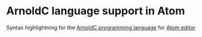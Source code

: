 # ArnoldC language support in Atom

Syntax highlightning for the [ArnoldC programming language](http://lhartikk.github.io/ArnoldC/) for [Atom editor](https://atom.io)
